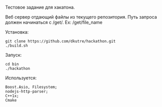 Тестовое задание для хакатона.

Веб сервер отдающий файлы из текущего репозитория. 
Путь запроса должен начинаться с /get/. Ex: /get/file_name

Установка:

    git clone https://github.com/dkutre/hackathon.git
    ./build.sh
    
Запуск:

    cd bin
    ./hackathon

Используется:

    Boost.Asio, Filesystem;
    nodejs-http-parser;
    C++1x;
    Cmake
    




